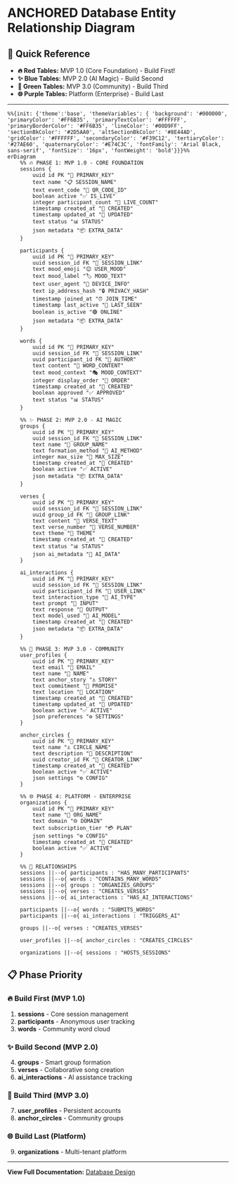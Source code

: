 # ANCHORED Database Entity Relationship Diagram

## 🎯 Quick Reference
- **🔥 Red Tables:** MVP 1.0 (Core Foundation) - Build First!
- **✨ Blue Tables:** MVP 2.0 (AI Magic) - Build Second  
- **🚀 Green Tables:** MVP 3.0 (Community) - Build Third
- **🌐 Purple Tables:** Platform (Enterprise) - Build Last

---

```mermaid
%%{init: {'theme':'base', 'themeVariables': { 'background': '#000000', 'primaryColor': '#FF6B35', 'primaryTextColor': '#FFFFFF', 'primaryBorderColor': '#FF6B35', 'lineColor': '#00D9FF', 'sectionBkColor': '#2D5AA0', 'altSectionBkColor': '#8E44AD', 'gridColor': '#FFFFFF', 'secondaryColor': '#F39C12', 'tertiaryColor': '#27AE60', 'quaternaryColor': '#E74C3C', 'fontFamily': 'Arial Black, sans-serif', 'fontSize': '16px', 'fontWeight': 'bold'}}}%%
erDiagram
    %% 🔥 PHASE 1: MVP 1.0 - CORE FOUNDATION
    sessions {
        uuid id PK "🔑 PRIMARY_KEY"
        text name "📋 SESSION_NAME"
        text event_code "🎯 QR_CODE_ID"
        boolean active "✅ IS_LIVE"
        integer participant_count "👥 LIVE_COUNT"
        timestamp created_at "📅 CREATED"
        timestamp updated_at "🔄 UPDATED"
        text status "📊 STATUS"
        json metadata "📦 EXTRA_DATA"
    }
    
    participants {
        uuid id PK "🔑 PRIMARY_KEY"
        uuid session_id FK "🔗 SESSION_LINK"
        text mood_emoji "😊 USER_MOOD"
        text mood_label "🏷️ MOOD_TEXT"
        text user_agent "📱 DEVICE_INFO"
        text ip_address_hash "🔒 PRIVACY_HASH"
        timestamp joined_at "⏰ JOIN_TIME"
        timestamp last_active "💫 LAST_SEEN"
        boolean is_active "🟢 ONLINE"
        json metadata "📦 EXTRA_DATA"
    }
    
    words {
        uuid id PK "🔑 PRIMARY_KEY"
        uuid session_id FK "🔗 SESSION_LINK"
        uuid participant_id FK "👤 AUTHOR"
        text content "💬 WORD_CONTENT"
        text mood_context "🎭 MOOD_CONTEXT"
        integer display_order "🎯 ORDER"
        timestamp created_at "📅 CREATED"
        boolean approved "✅ APPROVED"
        text status "📊 STATUS"
    }
    
    %% ✨ PHASE 2: MVP 2.0 - AI MAGIC
    groups {
        uuid id PK "🔑 PRIMARY_KEY"
        uuid session_id FK "🔗 SESSION_LINK"
        text name "👥 GROUP_NAME"
        text formation_method "🧠 AI_METHOD"
        integer max_size "📏 MAX_SIZE"
        timestamp created_at "📅 CREATED"
        boolean active "✅ ACTIVE"
        json metadata "📦 EXTRA_DATA"
    }
    
    verses {
        uuid id PK "🔑 PRIMARY_KEY"
        uuid session_id FK "🔗 SESSION_LINK"
        uuid group_id FK "👥 GROUP_LINK"
        text content "🎵 VERSE_TEXT"
        text verse_number "🔢 VERSE_NUMBER"
        text theme "🎨 THEME"
        timestamp created_at "📅 CREATED"
        text status "📊 STATUS"
        json ai_metadata "🤖 AI_DATA"
    }
    
    ai_interactions {
        uuid id PK "🔑 PRIMARY_KEY"
        uuid session_id FK "🔗 SESSION_LINK"
        uuid participant_id FK "👤 USER_LINK"
        text interaction_type "🤖 AI_TYPE"
        text prompt "💭 INPUT"
        text response "🎯 OUTPUT"
        text model_used "🧠 AI_MODEL"
        timestamp created_at "📅 CREATED"
        json metadata "📦 EXTRA_DATA"
    }
    
    %% 🚀 PHASE 3: MVP 3.0 - COMMUNITY
    user_profiles {
        uuid id PK "🔑 PRIMARY_KEY"
        text email "📧 EMAIL"
        text name "👤 NAME"
        text anchor_story "⚓ STORY"
        text commitment "🤝 PROMISE"
        text location "📍 LOCATION"
        timestamp created_at "📅 CREATED"
        timestamp updated_at "🔄 UPDATED"
        boolean active "✅ ACTIVE"
        json preferences "⚙️ SETTINGS"
    }
    
    anchor_circles {
        uuid id PK "🔑 PRIMARY_KEY"
        text name "⚓ CIRCLE_NAME"
        text description "📝 DESCRIPTION"
        uuid creator_id FK "👤 CREATOR_LINK"
        timestamp created_at "📅 CREATED"
        boolean active "✅ ACTIVE"
        json settings "⚙️ CONFIG"
    }
    
    %% 🌐 PHASE 4: PLATFORM - ENTERPRISE
    organizations {
        uuid id PK "🔑 PRIMARY_KEY"
        text name "🏢 ORG_NAME"
        text domain "🌐 DOMAIN"
        text subscription_tier "💳 PLAN"
        json settings "⚙️ CONFIG"
        timestamp created_at "📅 CREATED"
        boolean active "✅ ACTIVE"
    }

    %% 🔗 RELATIONSHIPS
    sessions ||--o{ participants : "HAS_MANY_PARTICIPANTS"
    sessions ||--o{ words : "CONTAINS_MANY_WORDS"
    sessions ||--o{ groups : "ORGANIZES_GROUPS"
    sessions ||--o{ verses : "CREATES_VERSES"
    sessions ||--o{ ai_interactions : "HAS_AI_INTERACTIONS"
    
    participants ||--o{ words : "SUBMITS_WORDS"
    participants ||--o{ ai_interactions : "TRIGGERS_AI"
    
    groups ||--o{ verses : "CREATES_VERSES"
    
    user_profiles ||--o{ anchor_circles : "CREATES_CIRCLES"
    
    organizations ||--o{ sessions : "HOSTS_SESSIONS"
```

## 📋 Phase Priority

### 🔥 Build First (MVP 1.0)
1. **sessions** - Core session management
2. **participants** - Anonymous user tracking  
3. **words** - Community word cloud

### ✨ Build Second (MVP 2.0)
4. **groups** - Smart group formation
5. **verses** - Collaborative song creation
6. **ai_interactions** - AI assistance tracking

### 🚀 Build Third (MVP 3.0)  
7. **user_profiles** - Persistent accounts
8. **anchor_circles** - Community groups

### 🌐 Build Last (Platform)
9. **organizations** - Multi-tenant platform

---

**View Full Documentation:** [Database Design](database-design.md)